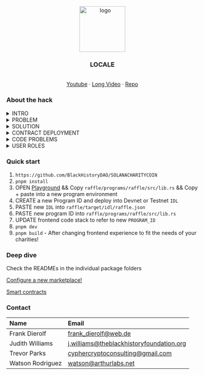 <div align="center">
<img src="https://i.ibb.co/cDcMQs9/Frame-3649.png" alt="logo" width="120" height="120" />
</div>

<h3 align="center">LOCALE</h3>
  <p align="center">
  <br />
    <a href="https://drive.google.com/file/d/1cQzj4q9q7yn0LPZ4G287Bjo_bN-n7KkM/view?usp=sharing">Youtube</a>
    ·
    <a href="https://drive.google.com/file/d/1Lt-Ocd0fLM6UAZ5BbDNExJSKPsVkLkG4/view?usp=sharing">Long Video</a>
    ·
    <a href="https://github.com/5eh/LOCALE">Repo</a>
  </p>
</div>

### About the hack

<details>
  <summary>INTRO</summary>
  We're the team at The Black History Foundation, with a group of wonderful volunteers and advocates interested in building a permanent ledger of black ancestrial history. Our hackathon submission was a completely random and veriably transparent 50/50 raffle mechanism to help legally operating charities and DAOs raise funds.

  Our hackathon submission includes a nicely designed website, program ID reference, and interactive functions inside of Solanas ecosystem, with blockchain transactions to verify the hackathon efforts.
</details>

<details>
<summary>PROBLEM</summary>
There are two major problems that charities face:
1. Inprobablistic and abusive tendencies inside of 50/50 raffles.
2. There is no clear transparency or reputable gaining mechanisms that help verify the Charities authenticity.
</details>

<details>
<summary>SOLUTION</summary>
The solutions that we came up with to solve these problems:
1. Verifiably random lottery winners on public ledgers with public account values of the treasury to see real results.
2. Real charities can implement this program to enable an authentic and marketable service that helps both raise funds, and distribute winnings to their supportive donators.
</details>

<details>
<summary>CONTRACT DEPLOYMENT</summary>
1. The contract is initiated through `anchor deploy` - This needs a unique program ID to be viably deployed into the Solana blockchain.
2. The program receives all donations, and is programmable and changable to an admins wallet.
3. The program hosts specific state conditions and error handling to prevent incorrect payments and decisions to be made.
4. The frontend is the UI that helps ease the convenience of deployment, announcements, winner, and retrieval of funds but this can be used on any Solana IDE (Such as https://beta.solpg.io, by importing the code and program ID)
</details>


<details>
<summary>CODE PROBLEMS</summary>
1. As a demo/tester you will likely get several Hydration UI errors. We have found that once you handle the essential operations (Creating the raffle, donating to a raffle, or announcing a winner), it is useful to head back to the home index and then change the wallet from there to the permissioned account before then accessing another section of the site.
2. Some information may be static, but it is easy to implement and read the RPC indexing information from the public solana API (Read: https://solana.com/docs/rpc)
3. On live production, very rarely do some users not get selected, but if this happens, it is in your best ethical and legal interest to retrieve the arrayed list from the program and then use a transparent means of announcing the winner.
4. The treasury is currently enabled to retrieve all funds without announcing a winner, on live production - users should be aware of this issue and only consent to verified and audited program deployments.
</details>

<details>
<summary>USER ROLES</summary>
1. As the account treasurer, you and 3 other accounts are admin and permissioned to access and withdraw the funds of the account after a random verifiable winner is announced on the raffle information page.
2. As the participant or donator, you select a raffle in which you would like to participate in, and donate the funds.
</details>



### Quick start

1.  `https://github.com/BlackHistoryDAO/SOLANACHARITYCOIN`
2.  `pnpm install`
3.  OPEN [Playground](https://beta.solpg.io/) && Copy `raffle/programs/raffle/src/lib.rs` && Copy + paste into a new program environment
4.  CREATE a new Program ID and deploy into Devnet or Testnet `IDL`
5.  PASTE new `IDL` into `raffle/target/idl/raffle.json`
6. PASTE new program ID into `raffle/programs/raffle/src/lib.rs`
7.  UPDATE frontend code stack to refer to new `PROGRAM_ID`
8.  `pnpm dev`
9. `pnpm build` - After changing frontend experience to fit the needs of your charities!

### Deep dive

Check the READMEs in the individual package folders

[Configure a new marketplace!](https://github.com/5eh/Arthur-Labs-Polkadot-Prodigy/tree/main/frontend/src/marketplaceVariables)

[Smart contracts](https://github.com/5eh/Arthur-Labs-Polkadot-Prodigy/blob/main/contracts/readme.md)

### Contact

| Name            | Email                                    |
| :-------------- | :--------------------------------------- |
| Frank Dierolf   | frank_dierolf@web.de                     |
| Judith Williams | j.williams@theblackhistoryfoundation.org |
| Trevor Parks    | cyphercryptoconsulting@gmail.com         |
| Watson Rodriguez    | watson@arthurlabs.net         |
